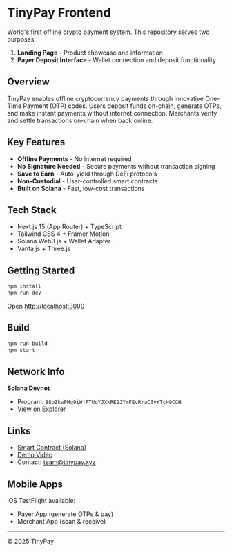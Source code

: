 # TinyPay Frontend

World's first offline crypto payment system. This repository serves two purposes:

1. **Landing Page** - Product showcase and information
2. **Payer Deposit Interface** - Wallet connection and deposit functionality

## Overview

TinyPay enables offline cryptocurrency payments through innovative One-Time Payment (OTP) codes. Users deposit funds on-chain, generate OTPs, and make instant payments without internet connection. Merchants verify and settle transactions on-chain when back online.

## Key Features

- **Offline Payments** - No internet required
- **No Signature Needed** - Secure payments without transaction signing
- **Save to Earn** - Auto-yield through DeFi protocols
- **Non-Custodial** - User-controlled smart contracts
- **Built on Solana** - Fast, low-cost transactions

## Tech Stack

- Next.js 15 (App Router) + TypeScript
- Tailwind CSS 4 + Framer Motion
- Solana Web3.js + Wallet Adapter
- Vanta.js + Three.js

## Getting Started

```bash
npm install
npm run dev
```

Open [http://localhost:3000](http://localhost:3000)

## Build

```bash
npm run build
npm start
```

## Network Info

**Solana Devnet**
- Program: `88oZkwPMg9iWjPTUqYJXkRE2JYmFEvRraC6vYTcH9CGH`
- [View on Explorer](https://explorer.solana.com/address/88oZkwPMg9iWjPTUqYJXkRE2JYmFEvRraC6vYTcH9CGH?cluster=devnet)

## Links

- [Smart Contract (Solana)](https://github.com/TrustPipe/TinyPayContract-Solana)
- [Demo Video](https://youtu.be/-Y8RJbAaFYQ)
- Contact: team@tinypay.xyz

## Mobile Apps

iOS TestFlight available:
- Payer App (generate OTPs & pay)
- Merchant App (scan & receive)

---

© 2025 TinyPay
